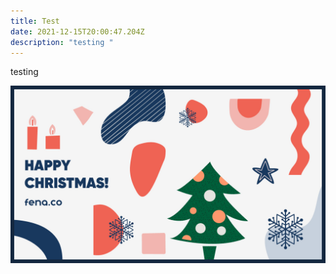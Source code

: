 ```yaml
---
title: Test
date: 2021-12-15T20:00:47.204Z
description: "testing "
---
```

testing



![](1200x675-01-1-.jpg)